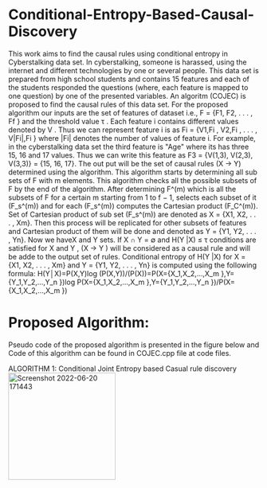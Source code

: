 # Conditional-Entropy-Based-Causal-Discovery
This work aims to find the causal rules using conditional entropy in Cyberstalking data set. In cyberstalking, someone is harassed, using the internet and different technologies by one or several people. This data set is prepared from high school students and contains 15 features and each of the students responded the questions (where, each feature is mapped to one question) by one of the presented variables. An algoritm (COJEC) is proposed to find the causal rules of this data set. For the proposed algorithm our inputs are the set of features of dataset i.e., F = {F1, F2, . . . , Ff } and the threshold value τ . Each feature i  contains different values denoted by V . Thus we can represent feature i is as Fi = {V1,Fi , V2,Fi , . . . , V|Fi|,Fi } where |Fi| denotes the number of values of feature i. For example, in the cyberstalking data set the third feature is "Age" where its has three 15, 16 and 17 values. Thus we can write this feature as F3 = {V(1,3), V(2,3), V(3,3)} = {15, 16, 17}. The out put will be the set of causal rules (X → Y) determined using the algorithm. This algorithm starts by determining all sub sets of F with m elements. This algorithm checks all the possible subsets of F by the end of the algorithm. After determining F^(m) which is all the subsets of F for a certain m starting from 1 to f − 1, selects each subset of it (F_s^(m)) and for each (F_s^(m)) computes the Cartesian product (F_C^(m)). Set of Cartesian product of sub set (F_s^(m)) are denoted as X = {X1, X2, . . . , Xm}. Then this process will be replicated for other subsets of features and Cartesian product of them will be done and denoted as Y = {Y1, Y2, . . . , Yn}. Now we haveX and Y sets. If X ∩ Y = ∅ and H(Y |X) ≤ τ  conditions are satisfied for X and Y ,  (X → Y ) will be considered as a causal rule  and will be adde to the output set of rules. Conditional entropy of H(Y |X) for X = {X1, X2, . . . , Xm} and Y = {Y1, Y2, . . . , Yn} is computed using the following formula:
H(Y│X)=P(X,Y)log (P(X,Y))/(P(X))=P(X={X_1,X_2,…,X_m },Y={Y_1,Y_2,…,Y_n })log P(X={X_1,X_2,…,X_m },Y={Y_1,Y_2,…,Y_n })/P(X={X_1,X_2,…,X_m }) 

# Proposed  Algorithm:

Pseudo code of the proposed algorithm is presented in the figure below and  Code of this algorithm can be found in COJEC.cpp file at code files.




ALGORITHM 1:  Conditional Joint Entropy based Casual rule discovery
<img width="215" alt="Screenshot 2022-06-20 171443" src="https://user-images.githubusercontent.com/87864575/174623196-d18297f9-0865-4d58-9feb-389a9b509024.png">
